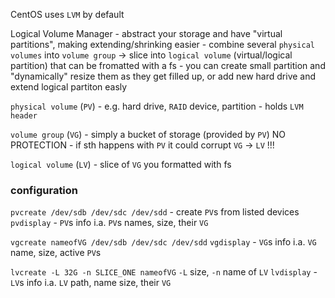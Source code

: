 CentOS uses `LVM` by default

Logical Volume Manager -	abstract your storage and have "virtual partitions", making extending/shrinking easier
	 - combine several `physical volumes` into  `volume group` -> slice into `logical volume` (virtual/logical partition) that can be fromatted with a fs
	 - you can create small partition and "dynamically" resize them as they get filled up, or add new hard drive and extend logical partiton easly

`physical volume` (`PV`) - e.g. hard drive, `RAID` device, partition
	- holds `LVM header`

`volume group` (`VG`) - simply a bucket of storage (provided by `PV`)
	NO PROTECTION - if sth happens with `PV` it could corrupt `VG` -> `LV` !!!

`logical volume` (`LV`) - slice of `VG` you formatted with fs


### configuration

`pvcreate /dev/sdb /dev/sdc /dev/sdd` - create `PV`s from listed devices
`pvdisplay` - `PV`s info
i.a. `PV`s names, size, their `VG`

`vgcreate nameofVG /dev/sdb /dev/sdc /dev/sdd`
`vgdisplay` - `VG`s info
i.a. `VG` name, size, active `PV`s

`lvcreate -L 32G -n SLICE_ONE nameofVG`
`-L` size, `-n` name of `LV`
`lvdisplay` - `LV`s info
i.a. `LV` path, name size, their `VG`